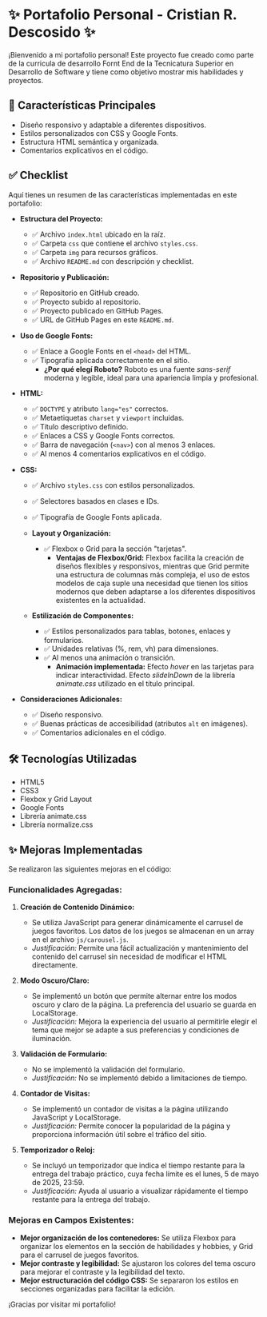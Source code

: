 # ✨ Portafolio Personal - Cristian R. Descosido ✨

¡Bienvenido a mi portafolio personal! Este proyecto fue creado como parte de la curricula de desarrollo Fornt End de la Tecnicatura Superior en Desarrollo de Software y tiene como objetivo mostrar mis habilidades y proyectos.

## 🚀 Características Principales

*   Diseño responsivo y adaptable a diferentes dispositivos.
*   Estilos personalizados con CSS y Google Fonts.
*   Estructura HTML semántica y organizada.
*   Comentarios explicativos en el código.

## ✅ Checklist

Aquí tienes un resumen de las características implementadas en este portafolio:

*   **Estructura del Proyecto:**
    *   ✅ Archivo `index.html` ubicado en la raíz.
    *   ✅ Carpeta `css` que contiene el archivo `styles.css`.
    *   ✅ Carpeta `img` para recursos gráficos.
    *   ✅ Archivo `README.md` con descripción y checklist.

*   **Repositorio y Publicación:**
    *   ✅ Repositorio en GitHub creado.
    *   ✅ Proyecto subido al repositorio.
    *   ✅ Proyecto publicado en GitHub Pages.
    *   ✅ URL de GitHub Pages en este `README.md`.

*   **Uso de Google Fonts:**
    *   ✅ Enlace a Google Fonts en el `<head>` del HTML.
    *   ✅ Tipografía aplicada correctamente en el sitio.
        *   **¿Por qué elegí Roboto?**
        Roboto es una fuente *sans-serif* moderna y legible, ideal para una apariencia limpia y profesional.

*   **HTML:**
    *   ✅ `DOCTYPE` y atributo `lang="es"` correctos.
    *   ✅ Metaetiquetas `charset` y `viewport` incluidas.
    *   ✅ Título descriptivo definido.
    *   ✅ Enlaces a CSS y Google Fonts correctos.
    *   ✅ Barra de navegación (`<nav>`) con al menos 3 enlaces.
    *   ✅ Al menos 4 comentarios explicativos en el código.

*   **CSS:**
    *   ✅ Archivo `styles.css` con estilos personalizados.
    *   ✅ Selectores basados en clases e IDs.
    *   ✅ Tipografía de Google Fonts aplicada.

    *   **Layout y Organización:**
        *   ✅ Flexbox o Grid para la sección "tarjetas".
            *   **Ventajas de Flexbox/Grid:** Flexbox facilita la creación de diseños flexibles y responsivos, mientras que Grid permite una estructura de columnas más compleja, el uso de estos modelos de caja suple una necesidad que tienen los sitios modernos que deben adaptarse a los diferentes dispositivos existentes en la actualidad.

    *   **Estilización de Componentes:**
        *   ✅ Estilos personalizados para tablas, botones, enlaces y formularios.
        *   ✅ Unidades relativas (%, rem, vh) para dimensiones.
        *   ✅ Al menos una animación o transición.
            *   **Animación implementada:**
            Efecto *hover* en las tarjetas para indicar interactividad.
            Efecto *slideInDown* de la librería *animate.css* utilizado en el título principal.

*   **Consideraciones Adicionales:**
    *   ✅ Diseño responsivo.
    *   ✅ Buenas prácticas de accesibilidad (atributos `alt` en imágenes).
    *   ✅ Comentarios adicionales en el código.

## 🛠️ Tecnologías Utilizadas

*   HTML5
*   CSS3
*   Flexbox y Grid Layout
*   Google Fonts
*   Librería animate.css
*   Librería normalize.css

## ✨ Mejoras Implementadas

Se realizaron las siguientes mejoras en el código:

### Funcionalidades Agregadas:

1.  **Creación de Contenido Dinámico:**
    *   Se utiliza JavaScript para generar dinámicamente el carrusel de juegos favoritos. Los datos de los juegos se almacenan en un array en el archivo `js/carousel.js`.
    *   *Justificación:* Permite una fácil actualización y mantenimiento del contenido del carrusel sin necesidad de modificar el HTML directamente.

2.  **Modo Oscuro/Claro:**
    *   Se implementó un botón que permite alternar entre los modos oscuro y claro de la página. La preferencia del usuario se guarda en LocalStorage.
    *   *Justificación:* Mejora la experiencia del usuario al permitirle elegir el tema que mejor se adapte a sus preferencias y condiciones de iluminación.

3.  **Validación de Formulario:**
    *   No se implementó la validación del formulario.
    *   *Justificación:* No se implementó debido a limitaciones de tiempo.

4.  **Contador de Visitas:**
    *   Se implementó un contador de visitas a la página utilizando JavaScript y LocalStorage.
    *   *Justificación:* Permite conocer la popularidad de la página y proporciona información útil sobre el tráfico del sitio.

5.  **Temporizador o Reloj:**
    *   Se incluyó un temporizador que indica el tiempo restante para la entrega del trabajo práctico, cuya fecha límite es el lunes, 5 de mayo de 2025, 23:59.
    *   *Justificación:* Ayuda al usuario a visualizar rápidamente el tiempo restante para la entrega del trabajo.

### Mejoras en Campos Existentes:

*   **Mejor organización de los contenedores:** Se utiliza Flexbox para organizar los elementos en la sección de habilidades y hobbies, y Grid para el carrusel de juegos favoritos.
*   **Mejor contraste y legibilidad:** Se ajustaron los colores del tema oscuro para mejorar el contraste y la legibilidad del texto.
*   **Mejor estructuración del código CSS:** Se separaron los estilos en secciones organizadas para facilitar la edición.

¡Gracias por visitar mi portafolio!